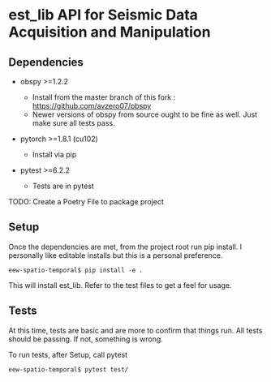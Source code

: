 # est_lib API for Seismic Data Acquisition and Manipulation

## Dependencies

- obspy >=1.2.2
  - Install from the master branch of this fork : https://github.com/avzero07/obspy
  - Newer versions of obspy from source ought to be fine as well. Just make sure all tests pass.

- pytorch >=1.8.1 (cu102)
  - Install via pip

- pytest >=6.2.2
  - Tests are in pytest

TODO: Create a Poetry File to package project

## Setup

Once the dependencies are met, from the project root run pip install. I 
personally like editable installs but this is a personal preference.

```
eew-spatio-temporal$ pip install -e .
```

This will install est_lib. Refer to the test files to get a feel for
usage.

## Tests

At this time, tests are basic and are more to confirm that things run.
All tests should be passing. If not, something is wrong.

To run tests, after Setup, call pytest

```
eew-spatio-temporal$ pytest test/
```
